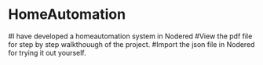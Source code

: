# HomeAutomation
#I have developed a homeautomation system in Nodered
#View the pdf file for step by step walkthouugh of the project.
#Import the json file in Nodered for trying it out yourself.
